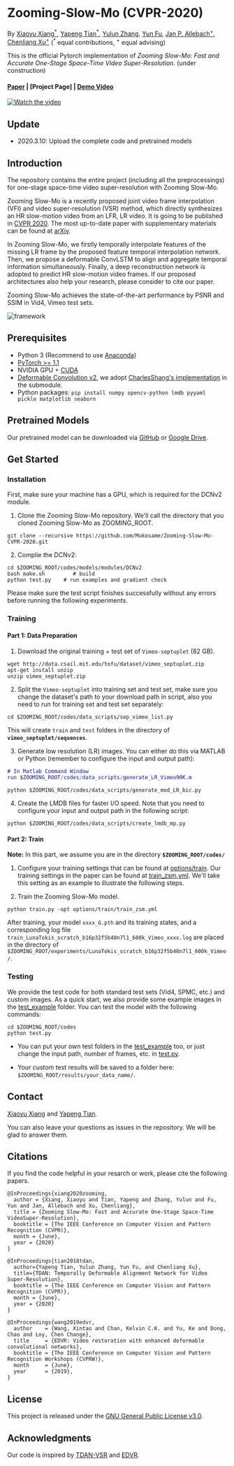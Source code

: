 # Zooming-Slow-Mo (CVPR-2020)

By [Xiaoyu Xiang<sup>*</sup>](https://engineering.purdue.edu/people/xiaoyu.xiang.1), [Yapeng Tian<sup>*</sup>](http://yapengtian.org/), [Yulun Zhang](http://yulunzhang.com/), [Yun Fu](http://www1.ece.neu.edu/~yunfu/), [Jan P. Allebach<sup>+</sup>](https://engineering.purdue.edu/~allebach/), [Chenliang Xu<sup>+</sup>](https://www.cs.rochester.edu/~cxu22/) (<sup>*</sup> equal contributions, <sup>+</sup> equal advising)

This is the official Pytorch implementation of *Zooming Slow-Mo: Fast and Accurate One-Stage Space-Time Video Super-Resolution*. (under construction)


#### [Paper](https://arxiv.org/abs/2002.11616) | [Project Page] | [Demo Video](https://youtu.be/8mgD8JxBOus) 

[![Watch the video](dump/demo_thumbnail.PNG)](https://youtu.be/8mgD8JxBOus)

## Update
- 2020.3.10: Upload the complete code and pretrained models

## Introduction
The repository contains the entire project (including all the preprocessings) for one-stage space-time video super-resolution with Zooming Slow-Mo. 

Zooming Slow-Mo is a recently proposed joint video frame interpolation (VFI) and video super-resolution (VSR) method, which directly synthesizes an HR slow-motion video from an LFR, LR video. It is going to be published in [CVPR 2020](http://cvpr2020.thecvf.com/). The most up-to-date paper with supplementary materials can be found at [arXiv](https://arxiv.org/abs/2002.11616). 

In Zooming Slow-Mo, we firstly temporally interpolate features of the missing LR frame by the proposed feature temporal interpolation network. Then, we propose a deformable ConvLSTM to align and aggregate temporal information simultaneously. Finally, a deep reconstruction network is adopted to predict HR slow-motion video frames. If our proposed architectures also help your research, please consider to cite our paper.

Zooming Slow-Mo achieves the state-of-the-art performance by PSNR and SSIM in Vid4, Vimeo test sets.

![framework](./dump/framework.png)

## Prerequisites

- Python 3 (Recommend to use [Anaconda](https://www.anaconda.com/download/#linux))
- [PyTorch >= 1.1](https://pytorch.org/)
- NVIDIA GPU + [CUDA](https://developer.nvidia.com/cuda-downloads)
- [Deformable Convolution v2](https://arxiv.org/abs/1811.11168), we adopt [CharlesShang's implementation](https://github.com/CharlesShang/DCNv2) in the submodule.
- Python packages: `pip install numpy opencv-python lmdb pyyaml pickle matplotlib seaborn`

## Pretrained Models

Our pretrained model can be downloaded via [GitHub](https://github.com/Mukosame/Zooming-Slow-Mo-CVPR-2020/blob/master/experiments/pretrained_models/xiang2020zooming.pth) or [Google Drive](https://drive.google.com/open?id=1xeOoZclGeSI1urY6mVCcApfCqOPgxMBK).

## Get Started
### Installation 
First, make sure your machine has a GPU, which is required for the DCNv2 module.

1. Clone the Zooming Slow-Mo repository. We'll call the directory that you cloned Zooming Slow-Mo as ZOOMING_ROOT.
```Shell
git clone --recursive https://github.com/Mukosame/Zooming-Slow-Mo-CVPR-2020.git
```
2. Complie the DCNv2:
```Shell
cd $ZOOMING_ROOT/codes/models/modules/DCNv2
bash make.sh         # build
python test.py    # run examples and gradient check 
```
Please make sure the test script finishes successfully without any errors before running the following experiments. 

### Training
#### Part 1: Data Preparation

1. Download the original training + test set of `Vimeo-septuplet` (82 GB).

```Shell
wget http://data.csail.mit.edu/tofu/dataset/vimeo_septuplet.zip	
apt-get install unzip
unzip vimeo_septuplet.zip
```
    
2. Split the `Vimeo-septuplet` into training set and test set, make sure you change the dataset's path to your download path in script, also you need to run for training set and test set separately:

```Shell
cd $ZOOMING_ROOT/codes/data_scripts/sep_vimeo_list.py
```
This will create `train` and `test` folders in the directory of **`vimeo_septuplet/sequences`**.

3. Generate low resolution (LR) images. You can either do this via MATLAB or Python (remember to configure the input and output path):

```Matlab
# In Matlab Command Window
run $ZOOMING_ROOT/codes/data_scripts/generate_LR_Vimeo90K.m
```

```Shell
python $ZOOMING_ROOT/codes/data_scripts/generate_mod_LR_bic.py	
```

4. Create the LMDB files for faster I/O speed. Note that you need to configure your input and output path in the following script:
```Shell
python $ZOOMING_ROOT/codes/data_scripts/create_lmdb_mp.py
```

#### Part 2: Train
**Note:** In this part, we assume you are in the directory **`$ZOOMING_ROOT/codes/`**

1. Configure your training settings that can be found at [options/train](./codes/options/train). Our training settings in the paper can be found at [train_zsm.yml](https://github.com/Mukosame/Zooming-Slow-Mo-CVPR-2020/blob/master/codes/options/train/train_zsm.yml). We'll take this setting as an example to illustrate the following steps.

2. Train the Zooming Slow-Mo model.

```Shell
python train.py -opt options/train/train_zsm.yml
```
After training, your model `xxxx_G.pth` and its training states, and a corresponding log file `train_LunaTokis_scratch_b16p32f5b40n7l1_600k_Vimeo_xxxx.log` are placed in the directory of `$ZOOMING_ROOT/experiments/LunaTokis_scratch_b16p32f5b40n7l1_600k_Vimeo/`.


### Testing
We provide the test code for both standard test sets (Vid4, SPMC, etc.) and custom images. As a quick start, we also provide some example images in the [test_example](./test_example) folder. You can test the model with the following commands:

```Shell
cd $ZOOMING_ROOT/codes
python test.py
```

- You can put your own test folders in the [test_example](./test_example) too, or just change the input path, number of frames, etc. in [test.py](codes/test.py).

- Your custom test results will be saved to a folder here: `$ZOOMING_ROOT/results/your_data_name/`.

## Contact
[Xiaoyu Xiang](https://engineering.purdue.edu/people/xiaoyu.xiang.1) and [Yapeng Tian](http://yapengtian.org/). 

You can also leave your questions as issues in the repository. We will be glad to answer them.

## Citations
If you find the code helpful in your resarch or work, please cite the following papers.
```
@InProceedings{xiang2020zooming,
  author = {Xiang, Xiaoyu and Tian, Yapeng and Zhang, Yulun and Fu, Yun and Jan, Allebach and Xu, Chenliang},
  title = {Zooming Slow-Mo: Fast and Accurate One-Stage Space-Time VideoSuper-Resolution},
  booktitle = {The IEEE Conference on Computer Vision and Pattern Recognition (CVPR)},
  month = {June},
  year = {2020}
}

@InProceedings{tian2018tdan,
  author={Yapeng Tian, Yulun Zhang, Yun Fu, and Chenliang Xu},
  title={TDAN: Temporally Deformable Alignment Network for Video Super-Resolution},
  booktitle = {The IEEE Conference on Computer Vision and Pattern Recognition (CVPR)},
  month = {June},
  year = {2020}
}

@InProceedings{wang2019edvr,
  author    = {Wang, Xintao and Chan, Kelvin C.K. and Yu, Ke and Dong, Chao and Loy, Chen Change},
  title     = {EDVR: Video restoration with enhanced deformable convolutional networks},
  booktitle = {The IEEE Conference on Computer Vision and Pattern Recognition Workshops (CVPRW)},
  month     = {June},
  year      = {2019},
}
```

## License
This project is released under the [GNU General Public License v3.0](https://github.com/Mukosame/Zooming-Slow-Mo-CVPR-2020/blob/master/LICENSE).

## Acknowledgments
Our code is inspired by [TDAN-VSR](https://github.com/YapengTian/TDAN-VSR) and [EDVR](https://github.com/xinntao/EDVR).
